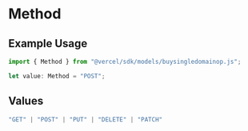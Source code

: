 # Method

## Example Usage

```typescript
import { Method } from "@vercel/sdk/models/buysingledomainop.js";

let value: Method = "POST";
```

## Values

```typescript
"GET" | "POST" | "PUT" | "DELETE" | "PATCH"
```